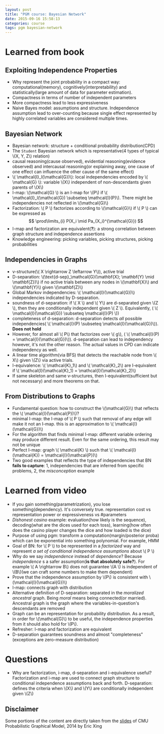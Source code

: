 ```yaml
---
layout: post
title: "PGM course: Bayesian Network"
date: 2015-09-16 15:58:13
categories: course
tags: pgm bayesian-network
---
```


# Learned from book

## Exploiting Independence Properties

- Why represent the joint probability in a compact way: computational(memory), cognitively(interpretability) and statistically(large amount of data for parameter estimation).
- Compactness in terms of number of independent parameters
- More compactness lead to less expressiveness
- Naive Bayes model: assumptions and structure. Independence assumption lead to over-counting because single effect represented by highly correlated variables are considered multiple times.

## Bayesian Network

- Bayesian network: structure + conditional probability distribution(CPD)
- The `Student` Bayesian network which is representative(4 types of typical \\(X, Y, Z\\) relation)
- causal reasoning(cause observed), evidential reasoning(evidence observed) and intercausal reasoning(or explaining away, one cause of one effect can influence the other cause of the same effect)
- \\( \mathcal{I}_l(\mathcal{G})\\): local independencies encoded by \\( \mathcal{G} \\): variable \\(X\\) independent of non-descendants given parents of \\(X\\)
- I-map: \\(\mathcal{G} \\) is an I-map for \\(P\\) if \\( \mathcal{I}_l(\mathcal{G}) \subseteq \mathcal{I}(P)\\). There might be independencies not reflected in \\(\mathcal{G}\\)
- Factorization: \\( P \\) factorizes according to \\(\mathcal{G}\\) if \\( P \\) can be expressed as $$ \prod\limits_{i} P(X_i \mid Pa_{X_i}^{\mathcal{G}}) $$
- I-map and factorization are equivalent(**?**): a strong correlation between graph structure and independence assertions
- Knowledge engineering: picking variables, picking structures, picking probabilities

## Independencies in Graphs

- v-structure(\\( X \rightarrow Z \leftarrow Y\\)), active trial
- D-separation: \\(\text{d-sep}_\mathcal{G}(\mathbf{X}; \mathbf{Y} \mid \mathbf{Z})\\) if no active trials between any nodes in \\(\mathbf{X}\\) and \\(\mathbf{Y}\\) given \\(\mathbf{Z}\\)
- Global Markov independencies: \\( \mathcal{I}(\mathcal{G})\\) independencies indicated by D-separation.
- soundness of d-separation: if \\( X \\) and \\( Y\\) are d-separated given \\(Z \\), then they are conditionally independent given \\( Z \\). Equivalently, ( \\( \mathcal{I}(\mathcal{G}) \subseteq \mathcal{I}(P) \\))
- completeness of d-separation: d-separation detects *all* possible independencies( \\( \mathcal{I}(P) \subseteq \mathcal{I}(\mathcal{G})\\)). **Does not hold**
- However, for almost all \\( P\\) that factorizes over \\( g\\), ( \\( \mathcal{I}(P) = \mathcal{I}(\mathcal{G})\\)). d-separation can lead to independency however, it's not the other reason. The actual values in CPD can indicate independency as well. 
- A linear time algorithm(via BFS) that detects the reachable node from \\( X\\) given \\(Z\\) via active trials.
- I-equivalence: \\( \mathcal{K}_1\\) and \\( \mathcal{K}_2\\) are I-equivalent if \\( \mathcal{I}(\mathcal{K}_1) = \mathcal{I}(\mathcal{K}_2)\\)
- If same skeleton and same v-structures, then I-equivalent(sufficient but not necessary) and more theorems on that.

## From Distributions to Graphs

- Fundamental question: how to construct the \\(\mathcal{G}\\) that reflects the \\( \mathcal{I}(\mathcal{P})\\)?
- minimal I-map: the I-map of \\( P \\) such that removal of any edge will make it not an I-map. this is an approximation to \\( \mathcal{I}(\mathcal{G})\\)
- For the algorithm that finds minimal I-map: different variable ordering may produce different result. Even for the same ordering, this result may not be unique
- Perfect I-map: graph \\( \mathcal{K} \\) such that \\( \mathcal{I}(\mathcal{K}) = \mathcal{I}(\mathcal{P})\\)
- Two good examples that reflects the type of independencies that BN **fails to capture**: 1, independencies that are inferred from specific problems, 2, the *misconception* example

# Learned from video

- If you gain something(parametrization), you lose something(dependency). It's conversely true. representation cost vs representation power or expressiveness vs #parameters
- *Dishonest casino* example: evaluation(how likely is the sequence), decoding(what are the dices used for each toss), learning(how often does the casino player changes the dice and how loaded is the dice)
- Purpose of using pgm: transform a computation(margin/posterior proba) which can be exponential into something polynomial. For example, HMM
- Goal of BN: for \\( P \\) to be represented in a *factorized* way and represent *a set of conditional independence assumptions* about \\( P \\)
- Why do we say *independence* instead of *dependence*? Because *independence* s a safer assumption(**is that absolutely safe?**). For example \\( A \rightarrow B\\) does not guarantee \\(A \\) is independent of \\(B\\)(we can craft some numbers to make them dependent)
- Prove that the independence assumption by \\(P\\) is consistent with \\(\mathcal{I}(\mathcal{G})\\)
- I-map: connects graph with distribution
- Alternative definition of D-separation: separated in the *moralized ancestral* graph. Being *moral* means being connected(or married). Ancestral graph is the graph where the variables-in-question's  descendants are removed
- Graph can be an representation for probability distribution. As a result, in order for \\(\mathcal{G}\\) to be useful, the independence properties from it should also hold for \\(P\\).
- Refresher: I-map and factorization are equivalent
- D-separation guarantees soundness and almost "completeness"(exceptions are zero-measure distribution)

# Questions

- Why are factorization, i-map, d-separation and i-equivalence useful?
  Factorization and i-map are used to connect graph structure to conditional independence assumptions back and forth.
  D-separation: defines the criteria when \\(X\\) and \\(Y\\) are conditionally independent given \\(Z\\)


## Disclaimer

Some portions of the content are directly taken from the [slides](http://www.cs.cmu.edu/~epxing/Class/10708-14/lectures/lecture2-BNrepresentation.pdf) of CMU Probabilistic Graphical Model, 2014 by Eric Xing
